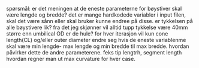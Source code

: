 spørsmål: er det meningen at de eneste parameterne for bøystiver skal være lengde og bredde?
det er mange hardkodede variabler i input filen, skal det være sånn eller skal bruker kunne endree på disse.
er tykkelsen på alle bøystivere lik? fra det jeg skjønner vil alltid tupp tykkelse være 40mm større enn umbilical OD
er de hule?
for hver iterasjon vil kun cone length(CL) og/eller outer diameter endre seg
hvis de eneste variablenme skal være min lengde- max lengde og min bredde til max bredde. hvordan påvirker dette de andre parameterene. feks tip lengtrh, segment length
hvordan regner man ut max curvature for hver case.
